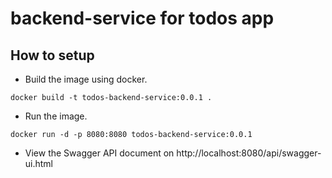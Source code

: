 # backend-service for todos app

## How to setup
- Build the image using docker.
```
docker build -t todos-backend-service:0.0.1 .
```
- Run the image.
```
docker run -d -p 8080:8080 todos-backend-service:0.0.1
```
- View the Swagger API document on http://localhost:8080/api/swagger-ui.html